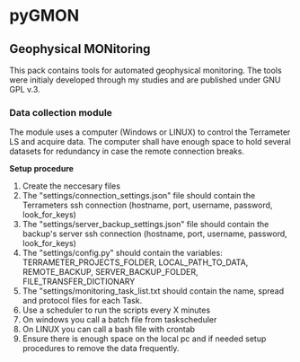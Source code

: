 # pyGMON

## **G**eophysical **MON**itoring

This pack contains tools for automated geophysical monitoring. The tools were initialy developed through my studies and are published under GNU GPL v.3.

### Data collection module
The module uses a computer (Windows or LINUX) to control the Terrameter LS and acquire data. The computer shall have enough space to hold several datasets for redundancy in case the remote connection breaks.


**Setup procedure**
1. Create the neccesary files
1. The "settings/connection_settings.json" file should contain the Terrameters ssh connection (hostname, port, username, password, look_for_keys)
2. The "settings/server_backup_settings.json" file should contain the backup's server ssh connection (hostname, port, username, password, look_for_keys)
3. The "settings/config.py" should contain the variables: TERRAMETER_PROJECTS_FOLDER, LOCAL_PATH_TO_DATA, REMOTE_BACKUP, SERVER_BACKUP_FOLDER, FILE_TRANSFER_DICTIONARY
4. The "settings/monitoring_task_list.txt should contain the name, spread and protocol files for each Task.
2. Use a scheduler to run the scripts every X minutes
1. On windows you call a batch file from taskscheduler
2. On LINUX you can call a bash file with crontab
3. Ensure there is enough space on the local pc and if needed setup procedures to remove the data frequently.
